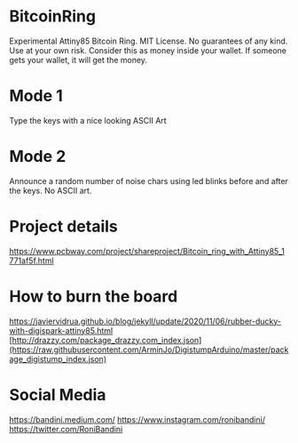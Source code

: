 # BitcoinRing

Experimental Attiny85 Bitcoin Ring. MIT License. No guarantees of any kind. Use at your own risk. Consider this as money inside your wallet. If someone gets your wallet, it will get the money.

# Mode 1

Type the keys with a nice looking ASCII Art 

# Mode 2

Announce a random number of noise chars using led blinks before and after the keys. No ASCII art.

# Project details

https://www.pcbway.com/project/shareproject/Bitcoin_ring_with_Attiny85_1771af5f.html

# How to burn the board 
https://javiervidrua.github.io/blog/jekyll/update/2020/11/06/rubber-ducky-with-digispark-attiny85.html
[http://drazzy.com/package_drazzy.com_index.json](https://raw.githubusercontent.com/ArminJo/DigistumpArduino/master/package_digistump_index.json)

# Social Media
https://bandini.medium.com/
https://www.instagram.com/ronibandini/
https://twitter.com/RoniBandini


